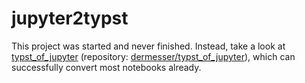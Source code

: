 # jupyter2typst

This project was started and never finished. Instead, take a look at [typst_of_jupyter](https://lewinb.net/posts/19_typst_of_jupyter/) 
(repository: [dermesser/typst_of_jupyter](https://github.com/dermesser/typst_of_jupyter)), which can successfully convert most notebooks
already.
